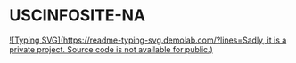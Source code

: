 # USCINFOSITE-NA
[![Typing SVG](https://readme-typing-svg.demolab.com/?lines=Sadly, it is a private project. Source code is not available for public.)](https://git.io/typing-svg)
